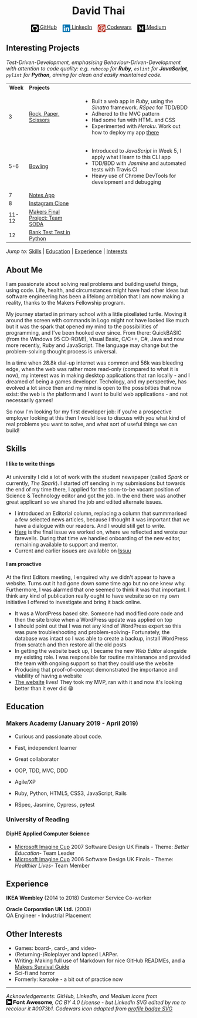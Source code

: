 <!DOCTYPE html>

<h1 align="center">David Thai</h1>

<div align="center">

[<img src="./icons/github-square.svg" alt="GitHub" height="24" align="top">&nbsp;GitHub](https://github.com/dafuloth)&nbsp;&nbsp;&nbsp;&nbsp;[<img src="./icons/linkedin.svg" alt="LinkedIn" height="24" align="top">&nbsp;LinkedIn](https://www.linkedin.com/in/dafuloth/)&nbsp;&nbsp;&nbsp;&nbsp;[<img src="./icons/codewars-icon.svg" alt="Codewars" height="24" align="top">&nbsp;Codewars](https://www.linkedin.com/in/dafuloth/)&nbsp;&nbsp;&nbsp;&nbsp;[<img src="./icons/medium.svg" alt="Medium" height="24" align="top">&nbsp;Medium](https://medium.com/@dafuloth)

</div>

## Interesting Projects
*Test-Driven-Development, emphasising Behaviour-Driven-Development with attention to code quality: e.g. `rubocop` for **Ruby**, `eslint` for **JavaScript**, `pylint` for **Python**, aiming for clean and easily maintained code.*
<table>
  <tr>
    <th>Week</th>
    <th colspan="2" align="left">Projects</th>

  </tr>

  <tr>
    <td>3</td>
    <td><a href="https://github.com/dafuloth/rps-challenge">Rock, Paper, Scissors</a></td>
    <td>
      <ul>
        <li>Built a web app in <i>Ruby</i>, using the <i>Sinatra</i> framework. <i>RSpec</i> for TDD/BDD</li>
        <li>Adhered to the MVC pattern</li>
        <li>Had some fun with HTML and CSS</li>
        <li>Experimented with <i>Heroku</i>. Work out how to deploy my app <a href="https://quiet-wildwood-32600.herokuapp.com/">there</a></li>
      </ul>
    </td>
  </tr>

  <tr>
    <td>5-6</td>
    <td><a href="https://github.com/dafuloth/bowling-challenge">Bowling</a></td>
    <td>
      <ul>
        <li>Introduced to <i>JavaScript</i> in Week 5, I apply what I learn to this CLI app</li>
        <li>TDD/BDD with <i>Jasmine</i> and automated tests with Travis CI</li>
        <li>Heavy use of Chrome DevTools for development and debugging </li>
      </ul>
    </td>
  </tr>

  <tr>
    <td>7</td>
    <td><a href="https://github.com/dafuloth/NotesApp">Notes App</a></td>
    <td></td>
  </tr>

  <tr>
    <td>8</td>
    <td><a href="https://github.com/dafuloth/instagram-challenge">Instagram Clone</a></td>
    <td></td>
  </tr>

  <tr>
    <td>11-12</td>
    <td><a href="https://github.com/dafuloth/SODA">Makers Final Project: Team SODA</a></td>
    <td></td>
  </tr>

  <tr>
    <td>12</td>
    <td><a href="https://github.com/dafuloth/python_bank">Bank Test Test in Python</a></td>
    <td></td>
  </tr>
</table>


_Jump to:_ [Skills](https://github.com/dafuloth/CV/blob/master/README.md#skills) | [Education](https://github.com/dafuloth/CV/blob/master/README.md#education) | [Experience](https://github.com/dafuloth/CV/blob/master/README.md#experience) | [Interests](https://github.com/dafuloth/CV/blob/master/README.md#other-interests)


## About Me

I am passionate about solving real problems and building useful things, using code. Life, health, and circumstances might have had other ideas but software engineering has been a lifelong ambition that I am now making a reality, thanks to the Makers Fellowship program.

My journey started in primary school with a little pixellated turtle. Moving it around the screen with commands in Logo might not have looked like much but it was the spark that opened my mind to the possibilities of programming, and I've been hooked ever since. From there: QuickBASIC (from the Windows 95 CD-ROM!), Visual Basic, C/C++, C#, Java and now more recently, Ruby and JavaScript. The language may change but the problem-solving thought process is universal.

In a time when 28.8k dial-up internet was common and 56k was bleeding edge, when the web was rather more read-only (compared to what it is now), my interest was in making desktop applications that ran locally - and I dreamed of being a games developer. Techology, and my perspective, has evolved a lot since then and my mind is open to the possibilties that now exist: the web is _the_ platform and I want to build web applications - and not necessarily games!

So now I'm looking for my first developer job: if you're a prospective employer looking at this then I would love to discuss with *you* what kind of real problems you want to solve, and what sort of useful things we can build!


## Skills

#### I like to write things

At university I did a lot of work with the student newspaper (called _Spark_ or currently, _The Spark_). I started off sending in my submissions but towards the end of my time there, I applied for the soon-to-be vacant position of Science & Technology editor and got the job. In the end there was another great applicant so we shared the job and edited alternate issues.
- I introduced an Editorial column, replacing a column that summmarised a few selected news articles, because I thought it was important that we have a dialogue with our readers. And I would still get to write.
- [Here](https://issuu.com/sparkweb/docs/spark_62-3/34) is the final issue we worked on, where we reflected and wrote our farewells. During that time we handled onboarding of the new editor, remaining available to support and mentor.
- Current and earlier issues are available on [Issuu](https://issuu.com/sparkweb)

#### I am proactive

At the first Editors meeting, I enquired why we didn't appear to have a website. Turns out it had gone down some time ago but no one knew why. Furthermore, I was alarmed that one seemed to think it was that important. I think any kind of publication really ought to have website so on my own initiative I offered to investigate and bring it back online.

- It was a WordPress based site. Someone had modified core code and then the site broke when a WordPress update was applied on top
- I should point out that I was not any kind of WordPress expert so this was pure troubleshooting and problem-solving- Fortunately, the database was intact so I was able to create a backup, install WordPress from scratch and then restore all the old posts
- In getting the website back up, I became the new *Web Editor* alongside my existing role. I was responsible for routine maintenance and provided the team with ongoing support so that they could use the website
- Producing that proof-of-concept demonstrated the importance and viability of having a website
- [The website](http://sparknewspaper.co.uk/) lives! They took my MVP, ran with it and now it's looking better than it ever did :grin:

## Education

### Makers Academy (January 2019 - April 2019)

- Curious and passionate about code.
- Fast, independent learner
- Great collaborator

- OOP, TDD, MVC, DDD
- Agile/XP
- Ruby, Python, HTML5, CSS3, JavaScript, Rails
- RSpec, Jasmine, Cypress, pytest

### University of Reading

#### DipHE Applied Computer Science ######
- [Microsoft Imagine Cup](https://en.wikipedia.org/wiki/Imagine_Cup) 2007 Software Design UK Finals - Theme: _Better Education_- Team Leader
- [Microsoft Imagine Cup](https://en.wikipedia.org/wiki/Imagine_Cup) 2006 Software Design UK Finals - Theme: _Healthier Lives_- Team Member


## Experience

**IKEA Wembley** (2014 to 2018)
Customer Service Co-worker

**Oracle Corporation UK Ltd.** (2008)  
QA Engineer - Industrial Placement

## Other Interests

- Games: board-, card-, and video-
- (Returning-)Roleplayer and lapsed LARPer.
- Writing: Making full use of Markdown for nice GitHub READMEs, and a [Makers Survival Guide](https://blog.makersacademy.com/tagged/makers-survival-guide)
- Sci-fi and horror
- Formerly: karaoke - a bit out of practice now

***

*Acknowledgements: GitHub, LinkedIn, and Medium icons from [<img src="./icons/font-awesome-logo-full.svg" alt="Font Awesome Free" height="16px" align="top">](https://github.com/FortAwesome/Font-Awesome), CC BY 4.0 License - but LinkedIn SVG edited by me to recolour it #0073b1. Codewars icon adapted from [profile badge SVG](https://www.codewars.com/users/dafuloth/badges)*


